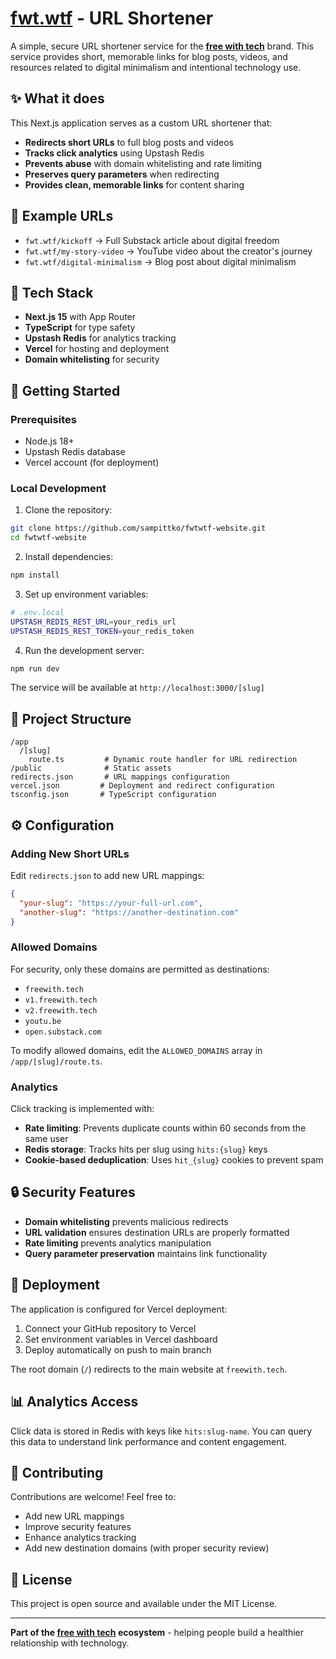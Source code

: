 # [fwt.wtf](https://fwt.wtf) - URL Shortener

A simple, secure URL shortener service for the [**free with tech**](https://freewith.tech) brand. This service provides short, memorable links for blog posts, videos, and resources related to digital minimalism and intentional technology use.

## ✨ What it does

This Next.js application serves as a custom URL shortener that:

- **Redirects short URLs** to full blog posts and videos
- **Tracks click analytics** using Upstash Redis
- **Prevents abuse** with domain whitelisting and rate limiting
- **Preserves query parameters** when redirecting
- **Provides clean, memorable links** for content sharing

## 🔗 Example URLs

- `fwt.wtf/kickoff` → Full Substack article about digital freedom
- `fwt.wtf/my-story-video` → YouTube video about the creator's journey
- `fwt.wtf/digital-minimalism` → Blog post about digital minimalism

## 🧱 Tech Stack

- **Next.js 15** with App Router
- **TypeScript** for type safety
- **Upstash Redis** for analytics tracking
- **Vercel** for hosting and deployment
- **Domain whitelisting** for security

## 🚀 Getting Started

### Prerequisites

- Node.js 18+
- Upstash Redis database
- Vercel account (for deployment)

### Local Development

1. Clone the repository:
```bash
git clone https://github.com/sampittko/fwtwtf-website.git
cd fwtwtf-website
```

2. Install dependencies:
```bash
npm install
```

3. Set up environment variables:
```bash
# .env.local
UPSTASH_REDIS_REST_URL=your_redis_url
UPSTASH_REDIS_REST_TOKEN=your_redis_token
```

4. Run the development server:
```bash
npm run dev
```

The service will be available at `http://localhost:3000/[slug]`

## 📁 Project Structure

```
/app
  /[slug]
    route.ts         # Dynamic route handler for URL redirection
/public              # Static assets
redirects.json       # URL mappings configuration
vercel.json         # Deployment and redirect configuration
tsconfig.json       # TypeScript configuration
```

## ⚙️ Configuration

### Adding New Short URLs

Edit `redirects.json` to add new URL mappings:

```json
{
  "your-slug": "https://your-full-url.com",
  "another-slug": "https://another-destination.com"
}
```

### Allowed Domains

For security, only these domains are permitted as destinations:
- `freewith.tech`
- `v1.freewith.tech`
- `v2.freewith.tech`
- `youtu.be`
- `open.substack.com`

To modify allowed domains, edit the `ALLOWED_DOMAINS` array in `/app/[slug]/route.ts`.

### Analytics

Click tracking is implemented with:
- **Rate limiting**: Prevents duplicate counts within 60 seconds from the same user
- **Redis storage**: Tracks hits per slug using `hits:{slug}` keys
- **Cookie-based deduplication**: Uses `hit_{slug}` cookies to prevent spam

## 🔒 Security Features

- **Domain whitelisting** prevents malicious redirects
- **URL validation** ensures destination URLs are properly formatted
- **Rate limiting** prevents analytics manipulation
- **Query parameter preservation** maintains link functionality

## 🚀 Deployment

The application is configured for Vercel deployment:

1. Connect your GitHub repository to Vercel
2. Set environment variables in Vercel dashboard
3. Deploy automatically on push to main branch

The root domain (`/`) redirects to the main website at `freewith.tech`.

## 📊 Analytics Access

Click data is stored in Redis with keys like `hits:slug-name`. You can query this data to understand link performance and content engagement.

## 🤝 Contributing

Contributions are welcome! Feel free to:

- Add new URL mappings
- Improve security features
- Enhance analytics tracking
- Add new destination domains (with proper security review)

## 📄 License

This project is open source and available under the MIT License.

---

**Part of the [free with tech](https://freewith.tech) ecosystem** - helping people build a healthier relationship with technology.
